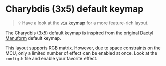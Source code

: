 # Charybdis (3x5) default keymap

> :bulb: Have a look at the [`via` keymap](../via) for a more feature-rich layout.

The Charydbis (3x5) default keymap is inspired from the original [Dactyl Manuform](../../../../../handwired/dactyl_manuform) default keymap.

This layout supports RGB matrix. However, due to space constraints on the MCU, only a limited number of effect can be enabled at once. Look at the `config.h` file and enable your favorite effect.


